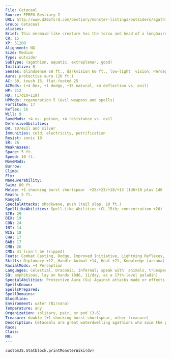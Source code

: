 ```yaml
---
File: Cetaceal
Source: PFRPG Bestiary 2
URL: http://www.d20pfsrd.com/bestiary/monster-listings/outsiders/agathion/agathion-cetaceal
Group: Cetaceal
aliases: 
Brief: This mermaid-like creature has the torso and head of a longhaired woman and the lower half of a sleek killer whale.
CR: 15
XP: 51200
Alignment: NG
Size: Medium
Type: outsider
SubType: (agathion, aquatic, extraplanar, good)
Initiative: 8
Senses: blindsense 60 ft., darkvision 60 ft., low-light  vision; Perception +28
Aura: protective aura (20 ft.)
AC: 30, touch 15, flat-footed 25
ACMods: (+4 Dex, +1 dodge, +15 natural, +4 deflection vs. evil)
HP: 212
HD: (17d10+119)
HPMods: regeneration 5 (evil weapons and spells)
Fortitude: 17
Reflex: 16
Will: 9
SaveMods: +4 vs. poison, +4 resistance vs. evil
DefensiveAbilities: 
DR: 10/evil and silver
Immunities: cold, electricity, petrification
Resist: sonic 10
SR: 26
Weaknesses: 
Space: 5 ft.
Speed: 10 ft.
MoveMods: 
Burrow: 
Climb: 
Fly: 
Maneuverability: 
Swim: 80 ft.
Melee: +1 shocking burst shortspear  +28/+23/+18/+13 (1d6+10 plus 1d6  electricity), tail slap +22 (1d6+4 plus  push and stun)
Reach: 5 ft.
Ranged: 
SpecialAttacks: shockwave, push (tail slap, 10 ft.)
SpellLikeAbilities: Spell-Like Abilities (CL 15th; concentration +20)  Constant-speak with animals At will-detect thoughts (DC 15), light, lightning bolt (DC 16), hold monster (DC 17), message, greater teleport (self plus 50 lbs. of objects only),  7/day-break enchantment, cure serious wounds, neutralize poison, remove disease  3/day-cone of cold (DC 18), cure critical wounds, greater restoration, heal  1/day-awaken, summon monster VIII (water elementals only)
STR: 29
DEX: 19
CON: 24
INT: 14
WIS: 18
CHA: 17
BAB: 17
CMB: 26
CMD: 41 (can't be tripped)
Feats: Combat Casting, Dodge, Improved Initiative, Lightning Reflexes, Mobility, Spell Penetration, Agathion, Avoral-Agathion, Cetaceal Weapon Focus (shortspear, tail slap), Wind Stance
Skills: Diplomacy +12, Handle Animal +14, Heal +21, Knowledge (arcana) +22, Knowledge (nature) +19, Knowledge (planes) +22, Perception +28, Sense Motive +24, Stealth +24, Swim +17
RacialMods: +4 Perception
Languages: Celestial, Draconic, Infernal; speak with  animals, truespeech
SQ: amphibious, lay on hands (8d6, 11/day, as a 17th-level paladin)
SpecialAbilities: Protective Aura (Su) Against attacks made or effects created by evil creatures, this ability provides a +4 deflection bonus to AC and a +4 resistance bonus on saving throws to anyone within 20 feet of the cetaceal. Otherwise, it functions as a magic circle against evil effect and a lesser globe of invulnerability, both with a radius of 20 feet (caster level equals cetaceal's HD). The defensive benefits from the circle are not included in the above stat block.  Shockwave (Su) Once per day, a cetaceal can release a 100-footradius burst of energy.  All creatures in the area take 17d6 damage; half of this damage is cold, and half is electricity (DC 25 Reflex save halves). The save DC is Constitution-based.  Stun (Ex) Any creature moved by a cetaceal's push attack must make a DC 25 Fortitude saving throw or be stunned for 1 round. The DC is Constitution-based.
SpellsKnown: 
SpellsPrepared: 
SpellDomains: 
Bloodline: 
Environment: water (Nirvana)
Temperature: any
Organization: solitary, pair, or pod (3-6)
Treasure: double (+1 shocking burst shortspear, other treasure)
Description: Cetaceals are great waterdwelling agathions who swim the planar seas and commune with the creatures of the deeps.  Rarely seen by landwalkers, they defend the waters against aquatic evils such as aboleths. Their spirits usually were those of great mortal leaders of aquatic or coastal tribes, or good folk who died underwater serving some great cause, reborn in a celestial form that is part humanoid, part orca. They are social beings and develop close friendships with other celestials and marine creatures.  A cetaceal is 8 feet long and weighs 400 pounds, although some grow quite a bit larger than that.
Race: 
Class: 
MR: 
---
```

```dataviewjs
customJS.Statblock.printMonsterWiki(dv)
```
